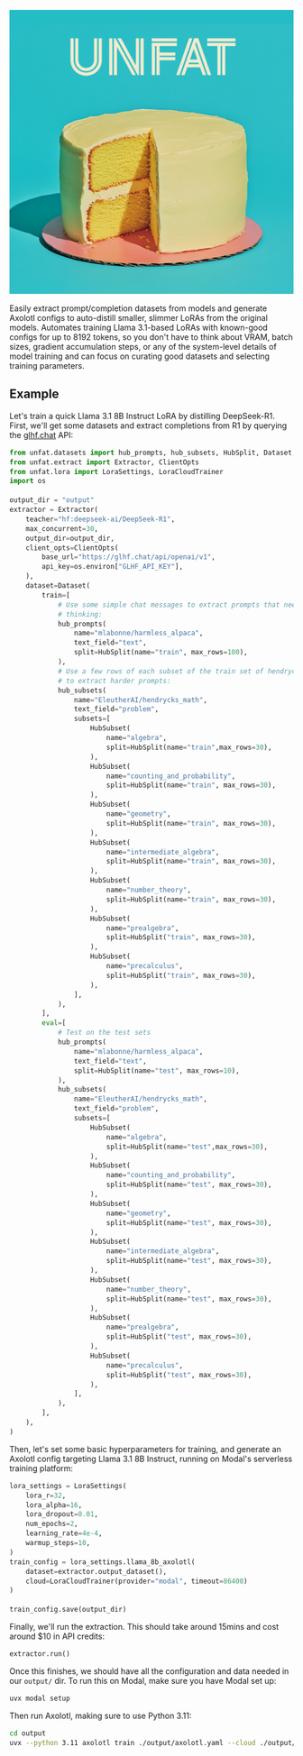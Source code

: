 ![unfat](./unfat.png)

Easily extract prompt/completion datasets from models and generate Axolotl
configs to auto-distill smaller, slimmer LoRAs from the original models.
Automates training Llama 3.1-based LoRAs with known-good configs for up to 8192
tokens, so you don't have to think about VRAM, batch sizes, gradient
accumulation steps, or any of the system-level details of model training and
can focus on curating good datasets and selecting training parameters.

## Example

Let's train a quick Llama 3.1 8B Instruct LoRA by distilling DeepSeek-R1.
First, we'll get some datasets and extract completions from R1 by querying the
[glhf.chat](https://glhf.chat) API:

```python
from unfat.datasets import hub_prompts, hub_subsets, HubSplit, Dataset, HubSubset
from unfat.extract import Extractor, ClientOpts
from unfat.lora import LoraSettings, LoraCloudTrainer
import os

output_dir = "output"
extractor = Extractor(
    teacher="hf:deepseek-ai/DeepSeek-R1",
    max_concurrent=30,
    output_dir=output_dir,
    client_opts=ClientOpts(
        base_url="https://glhf.chat/api/openai/v1",
        api_key=os.environ["GLHF_API_KEY"],
    ),
    dataset=Dataset(
        train=[
            # Use some simple chat messages to extract prompts that need less
            # thinking:
            hub_prompts(
                name="mlabonne/harmless_alpaca",
                text_field="text",
                split=HubSplit(name="train", max_rows=100),
            ),
            # Use a few rows of each subset of the train set of hendrycks_math
            # to extract harder prompts:
            hub_subsets(
                name="EleutherAI/hendrycks_math",
                text_field="problem",
                subsets=[
                    HubSubset(
                        name="algebra",
                        split=HubSplit(name="train",max_rows=30),
                    ),
                    HubSubset(
                        name="counting_and_probability",
                        split=HubSplit(name="train", max_rows=30),
                    ),
                    HubSubset(
                        name="geometry",
                        split=HubSplit(name="train", max_rows=30),
                    ),
                    HubSubset(
                        name="intermediate_algebra",
                        split=HubSplit(name="train", max_rows=30),
                    ),
                    HubSubset(
                        name="number_theory",
                        split=HubSplit(name="train", max_rows=30),
                    ),
                    HubSubset(
                        name="prealgebra",
                        split=HubSplit("train", max_rows=30),
                    ),
                    HubSubset(
                        name="precalculus",
                        split=HubSplit("train", max_rows=30),
                    ),
                ],
            ),
        ],
        eval=[
            # Test on the test sets
            hub_prompts(
                name="mlabonne/harmless_alpaca",
                text_field="text",
                split=HubSplit(name="test", max_rows=10),
            ),
            hub_subsets(
                name="EleutherAI/hendrycks_math",
                text_field="problem",
                subsets=[
                    HubSubset(
                        name="algebra",
                        split=HubSplit(name="test",max_rows=30),
                    ),
                    HubSubset(
                        name="counting_and_probability",
                        split=HubSplit(name="test", max_rows=30),
                    ),
                    HubSubset(
                        name="geometry",
                        split=HubSplit(name="test", max_rows=30),
                    ),
                    HubSubset(
                        name="intermediate_algebra",
                        split=HubSplit(name="test", max_rows=30),
                    ),
                    HubSubset(
                        name="number_theory",
                        split=HubSplit(name="test", max_rows=30),
                    ),
                    HubSubset(
                        name="prealgebra",
                        split=HubSplit("test", max_rows=30),
                    ),
                    HubSubset(
                        name="precalculus",
                        split=HubSplit("test", max_rows=30),
                    ),
                ],
            ),
        ],
    ),
)
```

Then, let's set some basic hyperparameters for training, and generate an
Axolotl config targeting Llama 3.1 8B Instruct, running on Modal's serverless
training platform:

```python
lora_settings = LoraSettings(
    lora_r=32,
    lora_alpha=16,
    lora_dropout=0.01,
    num_epochs=2,
    learning_rate=4e-4,
    warmup_steps=10,
)
train_config = lora_settings.llama_8b_axolotl(
    dataset=extractor.output_dataset(),
    cloud=LoraCloudTrainer(provider="modal", timeout=86400)
)

train_config.save(output_dir)
```

Finally, we'll run the extraction. This should take around 15mins and cost
around $10 in API credits:

```python
extractor.run()
```

Once this finishes, we should have all the configuration and data needed in our
`output/` dir. To run this on Modal, make sure you have Modal set up:

```bash
uvx modal setup
```

Then run Axolotl, making sure to use Python 3.11:

```bash
cd output
uvx --python 3.11 axolotl train ./output/axolotl.yaml --cloud ./output/cloud_config.yaml
```
